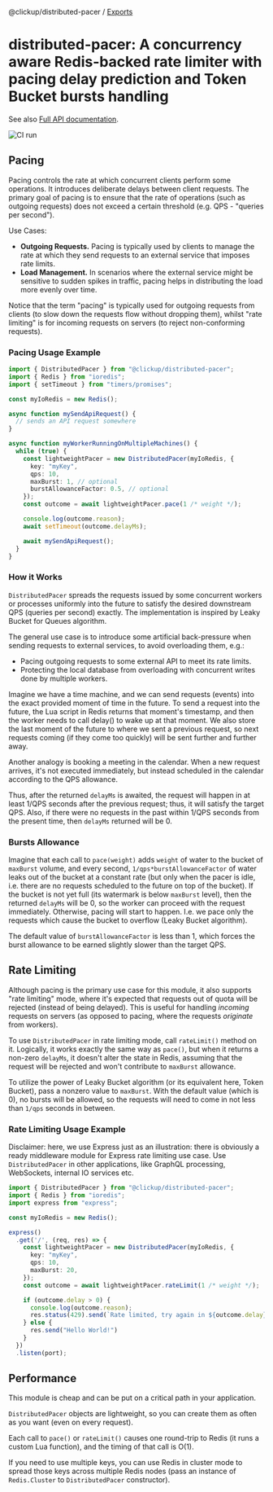 @clickup/distributed-pacer / [Exports](modules.md)

# distributed-pacer: A concurrency aware Redis-backed rate limiter with pacing delay prediction and Token Bucket bursts handling

See also [Full API documentation](https://github.com/clickup/distributed-pacer/blob/master/docs/modules.md).

![CI run](https://github.com/clickup/distributed-pacer/actions/workflows/ci.yml/badge.svg?branch=main)

## Pacing

Pacing controls the rate at which concurrent clients perform some operations. It
introduces deliberate delays between client requests. The primary goal of pacing
is to ensure that the rate of operations (such as outgoing requests) does not
exceed a certain threshold (e.g. QPS - "queries per second").

Use Cases:

- **Outgoing Requests.** Pacing is typically used by clients to manage the rate
  at which they send requests to an external service that imposes rate limits.
- **Load Management.** In scenarios where the external service might be
  sensitive to sudden spikes in traffic, pacing helps in distributing the load
  more evenly over time.

Notice that the term "pacing" is typically used for outgoing requests from
clients (to slow down the requests flow without dropping them), whilst "rate
limiting" is for incoming requests on servers (to reject non-conforming
requests).

### Pacing Usage Example

```ts
import { DistributedPacer } from "@clickup/distributed-pacer";
import { Redis } from "ioredis";
import { setTimeout } from "timers/promises";

const myIoRedis = new Redis();

async function mySendApiRequest() {
  // sends an API request somewhere
}

async function myWorkerRunningOnMultipleMachines() {
  while (true) {
    const lightweightPacer = new DistributedPacer(myIoRedis, {
      key: "myKey",
      qps: 10,
      maxBurst: 1, // optional
      burstAllowanceFactor: 0.5, // optional
    });
    const outcome = await lightweightPacer.pace(1 /* weight */);

    console.log(outcome.reason);
    await setTimeout(outcome.delayMs);

    await mySendApiRequest();
  }
}
```

### How it Works

`DistributedPacer` spreads the requests issued by some concurrent workers or
processes uniformly into the future to satisfy the desired downstream QPS
(queries per second) exactly. The implementation is inspired by Leaky Bucket for
Queues algorithm.

The general use case is to introduce some artificial back-pressure when sending
requests to external services, to avoid overloading them, e.g.:

- Pacing outgoing requests to some external API to meet its rate limits.
- Protecting the local database from overloading with concurrent writes done by
  multiple workers.

Imagine we have a time machine, and we can send requests (events) into the exact
provided moment of time in the future. To send a request into the future, the
Lua script in Redis returns that moment's timestamp, and then the worker needs
to call delay() to wake up at that moment. We also store the last moment of the
future to where we sent a previous request, so next requests coming (if they
come too quickly) will be sent further and further away.

Another analogy is booking a meeting in the calendar. When a new request
arrives, it's not executed immediately, but instead scheduled in the calendar
according to the QPS allowance.

Thus, after the returned `delayMs` is awaited, the request will happen in at
least 1/QPS seconds after the previous request; thus, it will satisfy the target
QPS. Also, if there were no requests in the past within 1/QPS seconds from the
present time, then `delayMs` returned will be 0.

### Bursts Allowance

Imagine that each call to `pace(weight)` adds `weight` of water to the bucket of
`maxBurst` volume, and every second, `1/qps*burstAllowanceFactor` of water leaks
out of the bucket at a constant rate (but only when the pacer is idle, i.e.
there are no requests scheduled to the future on top of the bucket). If the
bucket is not yet full (its watermark is below `maxBurst` level), then the
returned `delayMs` will be 0, so the worker can proceed with the request
immediately. Otherwise, pacing will start to happen. I.e. we pace only the
requests which cause the bucket to overflow (Leaky Bucket algorithm).

The default value of `burstAllowanceFactor` is less than 1, which forces the
burst allowance to be earned slightly slower than the target QPS.

## Rate Limiting

Although pacing is the primary use case for this module, it also supports "rate
limiting" mode, where it's expected that requests out of quota will be rejected
(instead of being delayed). This is useful for handling *incoming* requests on
servers (as opposed to pacing, where the requests *originate* from workers).

To use `DistributedPacer` in rate limiting mode, call `rateLimit()` method on
it. Logically, it works exactly the same way as `pace()`, but when it returns a
non-zero `delayMs`, it doesn't alter the state in Redis, assuming that the
request will be rejected and won't contribute to `maxBurst` allowance.

To utilize the power of Leaky Bucket algorithm (or its equivalent here, Token
Bucket), pass a nonzero value to `maxBurst`. With the default value (which is
0), no bursts will be allowed, so the requests will need to come in not less
than `1/qps` seconds in between.

### Rate Limiting Usage Example

Disclaimer: here, we use Express just as an illustration: there is obviously a
ready middleware module for Express rate limiting use case. Use
`DistributedPacer` in other applications, like GraphQL processing, WebSockets,
internal IO services etc.

```ts
import { DistributedPacer } from "@clickup/distributed-pacer";
import { Redis } from "ioredis";
import express from "express";

const myIoRedis = new Redis();

express()
  .get('/', (req, res) => {
    const lightweightPacer = new DistributedPacer(myIoRedis, {
      key: "myKey",
      qps: 10,
      maxBurst: 20,
    });
    const outcome = await lightweightPacer.rateLimit(1 /* weight */);

    if (outcome.delay > 0) {
      console.log(outcome.reason);
      res.status(429).send(`Rate limited, try again in ${outcome.delay} ms.`);
    } else {
      res.send("Hello World!")
    }
  })
  .listen(port);
```

## Performance

This module is cheap and can be put on a critical path in your application.

`DistributedPacer` objects are lightweight, so you can create them as often as
you want (even on every request).

Each call to `pace()` or `rateLimit()` causes one round-trip to Redis (it runs a
custom Lua function), and the timing of that call is O(1).

If you need to use multiple keys, you can use Redis in cluster mode to spread
those keys across multiple Redis nodes (pass an instance of `Redis.Cluster` to
`DistributedPacer` constructor).
